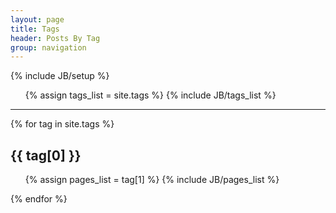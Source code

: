 ```yaml
---
layout: page
title: Tags
header: Posts By Tag
group: navigation
---
```

{% include JB/setup %}

<ul class="tag_box inline">
  {% assign tags_list = site.tags %}  
  {% include JB/tags_list %}
</ul>

---

{% for tag in site.tags %} 
<h2 id="{{ tag[0] }}-ref">{{ tag[0] }}</h2>
<ul>
  {% assign pages_list = tag[1] %}  
  {% include JB/pages_list %}
</ul>
{% endfor %}
